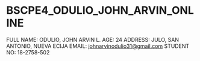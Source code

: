 # BSCPE4_ODULIO_JOHN_ARVIN_ONLINE

FULL NAME: ODULIO, JOHN ARVIN L.
AGE: 24
ADDRESS: JULO, SAN ANTONIO, NUEVA ECIJA 
EMAIL: johnarvinodulio31@gmail.com
STUDENT NO: 18-2758-502
